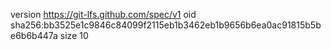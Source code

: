 version https://git-lfs.github.com/spec/v1
oid sha256:bb3525e1c9846c84099f2115eb1b3462eb1b9656b6ea0ac91815b5be6b6b447a
size 10
